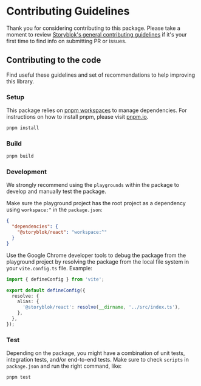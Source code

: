 # Contributing Guidelines

Thank you for considering contributing to this package. Please take a moment to review [Storyblok's general contributing guidelines](https://github.com/storyblok/.github/blob/main/CONTRIBUTING.md) if it's your first time to find info on submitting PR or issues.

## Contributing to the code

Find useful these guidelines and set of recommendations to help improving this library.

### Setup

This package relies on [pnpm workspaces](https://pnpm.io/workspaces) to manage dependencies. For instructions on how to install pnpm, please visit [pnpm.io](https://pnpm.io/installation).

```bash
pnpm install
```

### Build

```bash
pnpm build
```

### Development

We strongly recommend using the `playgrounds` within the package to develop and manually test the package.

Make sure the playground project has the root project as a dependency using `workspace:^` in the `package.json`:

```json
{
  "dependencies": {
    "@storyblok/react": "workspace:^"
  }
}
```

Use the Google Chrome developer tools to debug the package from the playground project by resolving the package from the local file system in your `vite.config.ts` file. Example:

```ts
import { defineConfig } from 'vite';

export default defineConfig({
  resolve: {
    alias: {
      '@storyblok/react': resolve(__dirname, '../src/index.ts'),
    },
  },
});
```

### Test

Depending on the package, you might have a combination of unit tests, integration tests, and/or end-to-end tests. Make sure to check `scripts` in `package.json` and run the right command, like:

```bash
pnpm test
```
